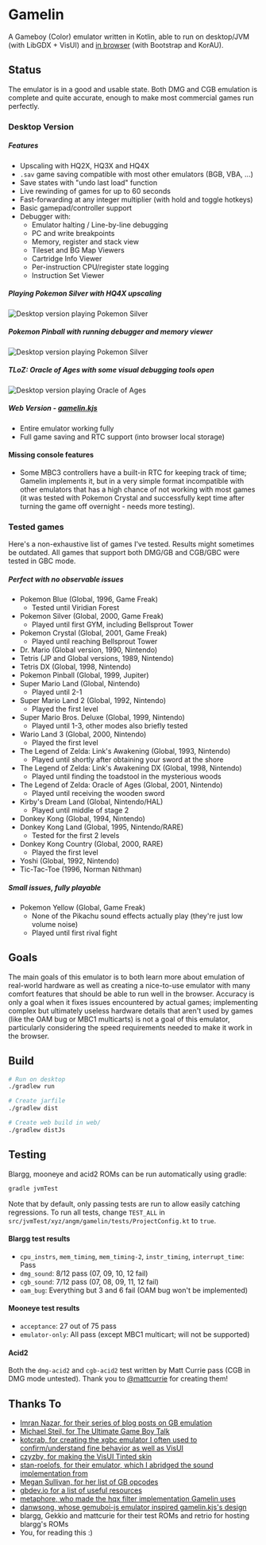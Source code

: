 # Gamelin
A Gameboy (Color) emulator written in Kotlin, able to run on desktop/JVM (with LibGDX + VisUI) 
and [in browser](https://gamelin.angm.xyz) (with Bootstrap and KorAU).

## Status
The emulator is in a good and usable state. Both DMG and CGB emulation is complete and 
quite accurate, enough to make most commercial games run perfectly.

### Desktop Version
##### Features
- Upscaling with HQ2X, HQ3X and HQ4X
- `.sav` game saving compatible with most other emulators (BGB, VBA, ...)
- Save states with "undo last load" function
- Live rewinding of games for up to 60 seconds
- Fast-forwarding at any integer multiplier (with hold and toggle hotkeys)
- Basic gamepad/controller support
- Debugger with:
    - Emulator halting / Line-by-line debugging
    - PC and write breakpoints
    - Memory, register and stack view
    - Tileset and BG Map Viewers
    - Cartridge Info Viewer
    - Per-instruction CPU/register state logging
    - Instruction Set Viewer

##### Playing Pokemon Silver with HQ4X upscaling
![Desktop version playing Pokemon Silver](img/desktop1.png)
##### Pokemon Pinball with running debugger and memory viewer
![Desktop version playing Pokemon Silver](img/desktop2.png)
##### TLoZ: Oracle of Ages with some visual debugging tools open
![Desktop version playing Oracle of Ages](img/desktop3.png)

##### Web Version - [gamelin.kjs](https://gamelin.angm.xyz)
- Entire emulator working fully
- Full game saving and RTC support (into browser local storage)

#### Missing console features
- Some MBC3 controllers have a built-in RTC for keeping track of time; Gamelin implements it,
but in a very simple format incompatible with other emulators that has a high chance of
not working with most games (it was tested with Pokemon Crystal and successfully kept time
after turning the game off overnight - needs more testing).

### Tested games
Here's a non-exhaustive list of games I've tested. Results might sometimes be outdated.
All games that support both DMG/GB and CGB/GBC were tested in GBC mode.

##### Perfect with no observable issues
- Pokemon Blue (Global, 1996, Game Freak)
    - Tested until Viridian Forest
- Pokemon Silver (Global, 2000, Game Freak)
    - Played until first GYM, including Bellsprout Tower
- Pokemon Crystal (Global, 2001, Game Freak)
    - Played until reaching Bellsprout Tower
- Dr. Mario (Global version, 1990, Nintendo)
- Tetris (JP and Global versions, 1989, Nintendo)
- Tetris DX (Global, 1998, Nintendo)
- Pokemon Pinball (Global, 1999, Jupiter)
- Super Mario Land (Global, Nintendo)
    - Played until 2-1
- Super Mario Land 2 (Global, 1992, Nintendo)
    - Played the first level
- Super Mario Bros. Deluxe (Global, 1999, Nintendo)
    - Played until 1-3, other modes also briefly tested
- Wario Land 3 (Global, 2000, Nintendo)
    - Played the first level
- The Legend of Zelda: Link's Awakening (Global, 1993, Nintendo)
    - Played until shortly after obtaining your sword at the shore
- The Legend of Zelda: Link's Awakening DX (Global, 1998, Nintendo)
    - Played until finding the toadstool in the mysterious woods
- The Legend of Zelda: Oracle of Ages (Global, 2001, Nintendo)
    - Played until receiving the wooden sword
- Kirby's Dream Land (Global, Nintendo/HAL)
    - Played until middle of stage 2
- Donkey Kong (Global, 1994, Nintendo)
- Donkey Kong Land (Global, 1995, Nintendo/RARE)
    - Tested for the first 2 levels
- Donkey Kong Country (Global, 2000, RARE)
    - Played the first level
- Yoshi (Global, 1992, Nintendo)
- Tic-Tac-Toe (1996, Norman Nithman)

##### Small issues, fully playable
- Pokemon Yellow (Global, Game Freak)
    - None of the Pikachu sound effects actually play (they're just low volume noise)
    - Played until first rival fight

## Goals
The main goals of this emulator is to both learn more about emulation of real-world hardware
as well as creating a nice-to-use emulator with many comfort features that should be able
to run well in the browser. Accuracy is only a goal when it fixes issues encountered
by actual games; implementing complex but ultimately useless hardware details that aren't used by games
(like the OAM bug or MBC1 multicarts) is not a goal of this emulator, particularly considering
the speed requirements needed to make it work in the browser.

## Build
``` bash
# Run on desktop
./gradlew run

# Create jarfile
./gradlew dist

# Create web build in web/
./gradlew distJs
```

## Testing
Blargg, mooneye and acid2 ROMs can be run automatically using gradle:
```bash
gradle jvmTest
```

Note that by default, only passing tests are run to allow easily catching regressions.
To run all tests, change `TEST_ALL` in `src/jvmTest/xyz/angm/gamelin/tests/ProjectConfig.kt` to `true`.

#### Blargg test results
- `cpu_instrs`, `mem_timing`, `mem_timing-2`, `instr_timing`, `interrupt_time`: Pass
- `dmg_sound`: 8/12 pass (07, 09, 10, 12 fail)
- `cgb_sound`: 7/12 pass (07, 08, 09, 11, 12 fail)
- `oam_bug`: Everything but 3 and 6 fail (OAM bug won't be implemented)

#### Mooneye test results
- `acceptance`: 27 out of 75 pass
- `emulator-only`: All pass (except MBC1 multicart; will not be supported)

#### Acid2
Both the `dmg-acid2` and `cgb-acid2` test written by Matt Currie pass (CGB in DMG mode untested).
Thank you to [@mattcurrie](https://github.com/mattcurrie) for creating them!

## Thanks To
- [Imran Nazar, for their series of blog posts on GB emulation](http://imrannazar.com/GameBoy-Emulation-in-JavaScript:-The-CPU)
- [Michael Steil, for The Ultimate Game Boy Talk](https://media.ccc.de/v/33c3-8029-the_ultimate_game_boy_talk)
- [kotcrab, for creating the xgbc emulator I often used to confirm/understand fine behavior as well as VisUI](https://github.com/kotcrab/xgbc)
- [czyzby, for making the VisUI Tinted skin](https://github.com/kotcrab/vis-ui-contrib/tree/master/skins/tinted)
- [stan-roelofs, for their emulator, which I abridged the sound implementation from](https://github.com/stan-roelofs/Kotlin-Gameboy-Emulator)
- [Megan Sullivan, for her list of GB opcodes](https://meganesulli.com/blog/game-boy-opcodes)
- [gbdev.io for a list of useful resources](https://gbdev.io)
- [metaphore, who made the hqx filter implementation Gamelin uses](https://gist.github.com/metaphore/b4750be45289109b3d49c97b5c300db6)
- [danwsong, whose gemuboi-js emulator inspired gamelin.kjs's design](https://github.com/danwsong/gemuboi-js)
- blargg, Gekkio and mattcurie for their test ROMs and retrio for hosting blargg's ROMs
- You, for reading this :)
